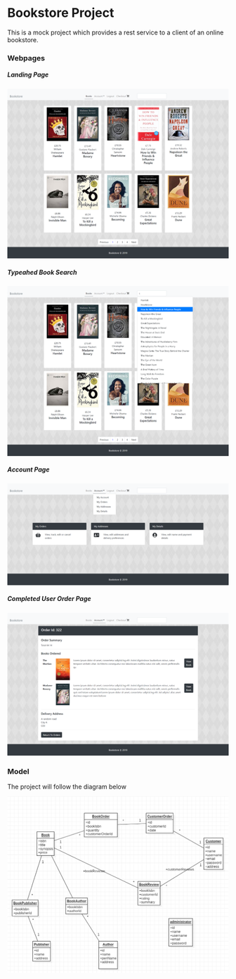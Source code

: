 # Bookstore Project

<p>This is a mock project which provides a rest service to a client of an online bookstore.</p>

<h3>Webpages</h3>

<h5>Landing Page</h5>

<a><img src="https://github.com/nganga-anaene/web-projects/blob/master/bookstore/screencapture-localhost-4200-books-2019-11-05-22_13_37.png"></a>

<h5>Typeahed Book Search</h5>

<a><img src="https://github.com/nganga-anaene/web-projects/blob/master/bookstore/screencapture-localhost-4200-books-2019-11-05-22_16_06.png"></a>

<h5>Account Page</h5>

<a><img src="https://github.com/nganga-anaene/web-projects/blob/master/bookstore/screencapture-localhost-4200-account-2019-11-05-22_14_10.png"></a>

<h5>Completed User Order Page</h5>

<a><img src="https://github.com/nganga-anaene/web-projects/blob/master/bookstore/screencapture-localhost-4200-account-orders-322-2019-11-05-22_14_41.png"></a>

<h3>Model</h3>

<p>The project will follow the diagram below</p>
<a><img src="https://github.com/nganga-anaene/web-projects/blob/master/bookstore/model.png"></a>



